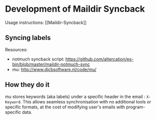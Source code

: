 # Development of Maildir Syncback

Usage instructions: [[Maildir-Syncback]]

## Syncing labels
Resources:
* notmuch syncback script: https://github.com/altercation/es-bin/blob/master/maildir-notmuch-sync
* mu: http://www.djcbsoftware.nl/code/mu/

## How they do it
mu stores keywords (aka labels) under a specific header in the email : `X-Keyword`. This allows seamless synchronisation with no additional tools or specific formats, at the cost of modifying user's emails with program-specific data.
